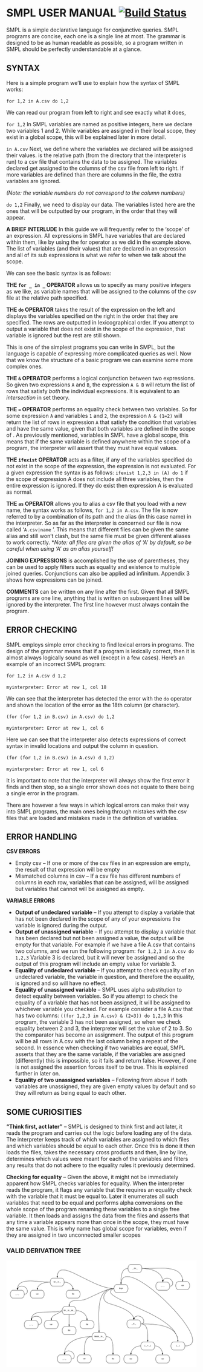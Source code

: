 # SMPL USER MANUAL [![Build Status](https://travis-ci.com/harikulendran/SMPL.svg?branch=master)](https://travis-ci.com/harikulendran/SMPL)
SMPL is a simple declarative language for conjunctive queries. SMPL programs are concise, each one is a single line at most. The grammar is designed to be as human readable as possible, so a program written in SMPL should be perfectly understandable at a glance.
## SYNTAX
Here is a simple program we’ll use to explain how the syntax of SMPL works:

```
for 1,2 in A.csv do 1,2
```

We can read our program from left to right and see exactly what it does,

`for 1,2`  In SMPL variables are named as positive integers, here we declare two variables 1 and 2. While variables are assigned in their local scope, they exist in a global scope, this will be explained later in more detail.

`in A.csv`  Next, we define where the variables we declared will be assigned their values. is the relative path (from the directory that the interpreter is run) to a csv file that contains the data to be assigned. The variables declared get assigned to the columns of the csv file from left to right. If more variables are defined than there are columns in the file, the extra variables are ignored.

_(Note: the variable numbers do not correspond to the column numbers)_

`do 1,2`  Finally, we need to display our data. The variables listed here are the ones that will be outputted by our program, in the order that they will appear.

**A BRIEF INTERLUDE**
In this guide we will frequently refer to the ‘scope’ of an expression. All expressions in SMPL have variables that are declared within them, like by using the for operator as we did in the example above. The list of variables (and their values) that are declared in an expression and all of its sub expressions is what we refer to when we talk about the scope.

We can see the basic syntax is as follows:

**THE `for _ in _` OPERATOR** allows us to specify as many positive integers as we like, as variable names that will be assigned to the columns of the csv file at the relative path specified.

**THE `do` OPERATOR** takes the result of the expression on the left and displays the variables specified on the right in the order that they are specified. The rows are outputted in lexicographical order. If you attempt to output a variable that does not exist in the scope of the expression, that variable is ignored but the rest are still shown.

This is one of the simplest programs you can write in SMPL, but the language is capable of expressing more complicated queries as well. Now that we know the structure of a basic program we can examine some more complex ones.

**THE `&` OPERATOR** performs a logical conjunction between two expressions. So given two expressions `A` and `B`, the expression `A & B` will return the list of rows that satisfy *both* the individual expressions. It is equivalent to an *intersection* in set theory.

**THE `=` OPERATOR** performs an equality check between two variables. So for some expression `A` and variables `1` and `2`, the expression `A & (1=2)` will return the list of rows in expression `A` that satisfy the condition that variables and have the same value, given that both variables are defined in the scope of . As previously mentioned, variables in SMPL have a global scope, this means that if the same variable is defined anywhere within the scope of a program, the interpreter will assert that they must have equal values.

**THE `ifexist` OPERATOR** acts as a filter, if any of the variables specified do not exist in the scope of the expression, the expression is not evaluated. For a given expression the syntax is as follows: `ifexist 1,2,3 in (A) do 1` if the scope of expression A does not include all three variables, then the entire expression is ignored. If they do exist then expression A is evaluated as normal.

**THE `as` OPERATOR** allows you to alias a csv file that you load with a new name, the syntax works as follows, `for 1,2 in A.csv`. The file is now referred to by a combination of its path and the alias (in this case name) in the interpreter. So as far as the interpreter is concerned our file is now called ‘`A.csv|name` ’. This means that different files can be given the same alias and still won’t clash, but the same file must be given different aliases to work correctly. **Note: all files are given the alias of ‘A’ by default, so be careful when using ‘A’ as an alias yourself!*

**JOINING EXPRESSIONS** is accomplished by the use of parentheses, they can be used to apply filters such as equality and existence to multiple joined queries. Conjunctions can also be applied ad infinitum. Appendix 3 shows how expressions can be joined.

**COMMENTS** can be written on any line after the first. Given that all SMPL programs are one line, anything that is written on subsequent lines will be ignored by the interpreter. The first line however must always contain the program.

## ERROR CHECKING
SMPL employs simple error checking to find lexical errors in programs. The design of the grammar means that if a program is lexically correct, then it is almost always logically sound as well (except in a few cases). Here’s an example of an incorrect SMPL program:
```
for 1,2 in A.csv d 1,2
```
```
myinterpreter: Error at row 1, col 18
```
We can see that the interpreter has detected the error with the `do` operator and shown the location of the error as the 18th column (or character).
```
(for (for 1,2 in B.csv) in A.csv) do 1,2
```
```
myinterpreter: Error at row 1, col 6
```
Here we can see that the interpreter also detects expressions of correct syntax in invalid locations and output the column in question.
```
(for (for 1,2 in B.csv) in A.csv) d 1,2)
```
```
myinterpreter: Error at row 1, col 6
```
It is important to note that the interpreter will always show the first error it finds and then stop, so a single error shown does not equate to there being a single error in the program.

There are however a few ways in which logical errors can make their way into SMPL programs, the main ones being through mistakes with the csv files that are loaded and mistakes made in the definition of variables.
## ERROR HANDLING
**CSV ERRORS** 
 - Empty csv – If one or more of the csv files in an expression are empty, the result of that expression will be empty
 - Mismatched columns in csv – If a csv file has different numbers of columns in each row, variables that can be assigned, will be assigned but variables that cannot will be assigned as empty.

**VARIABLE ERRORS**
 - **Output of undeclared variable** – If you attempt to display a variable that has not been declared in the scope of any of your expressions the variable is ignored during the output.
 - **Output of unassigned variable** – If you attempt to display a variable that has been declared but not been assigned a value, the output will be empty for that variable. For example if we have a file A.csv that contains two columns, and we run the following program: `for 1,2,3 in A.csv do 1,2,3`
Variable 3 is declared, but it will never be assigned and so the output of this program will include an empty value for variable 3.
  - **Equality of undeclared variable** – If you attempt to check equality of an undeclared variable, the variable in question, and therefore the equality, is ignored and so will have no effect.
  - **Equality of unassigned variable** – SMPL uses alpha substitution to detect equality between variables. So if you attempt to check the equality of a variable that has not been assigned, it will be assigned to whichever variable you checked. For example consider a file A.csv that has two columns: `((for 1,2,3 in A.csv) & (2=3)) do 1,2,3`
In this program, the variable 3 has not been assigned, so when we check equality between 2 and 3, the interpreter will set the value of 2 to 3. So the comparator has become an assignment. The output of this program will be all rows in A.csv with the last column being a repeat of the second. In essence when checking if two variables are equal, SMPL asserts that they are the same variable, if the variables are assigned (differently) this is impossible, so it fails and return false. However, if one is not assigned the assertion forces itself to be true. This is explained further in later on.
 - **Equality of two unassigned variables** – Following from above if both variables are unassigned, they are given empty values by default and so they will return as being equal to each other.

## SOME CURIOSITIES
**“Think first, act later”** – SMPL is designed to think first and act later, it reads the program and carries out the logic before loading any of the data. The interpreter keeps track of which variables are assigned to which files and which variables should be equal to each other. Once this is done it then loads the files, takes the necessary cross products and then, line by line, determines which values were meant for each of the variables and filters any results that do not adhere to the equality rules it previously determined.

**Checking for equality** – Given the above, it might not be immediately apparent how SMPL checks variables for equality. When the interpreter reads the program, it flags any variable that the requires an equality check with the variable that it must be equal to. Later it enumerates all such variables that need to be equal and performs alpha conversions on the whole scope of the program renaming these variables to a single free variable. It then loads and assigns the data from the files and asserts that any time a variable appears more than once in the scope, they must have the same value. This is why name has global scope for variables, even if they are assigned in two unconnected smaller scopes

### VALID DERIVATION TREE
![Derivation Tree](https://raw.githubusercontent.com/harikulendran/SMPL/master/img/SMPL-grammar-tree.png "Derivation Tree")
